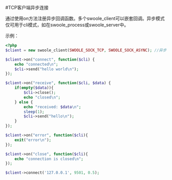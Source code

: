 #TCP客户端异步连接

通过使用on方法注册异步回调函数。多个swoole_client可以嵌套回调。异步模式仅可用于cli模式，如在swoole_process或swoole_server中。

示例：
```php
<?php
$client = new swoole_client(SWOOLE_SOCK_TCP, SWOOLE_SOCK_ASYNC); //异步非阻塞

$client->on("connect", function($cli) {
    echo "connected\n";
    $cli->send("hello world\n");
});

$client->on("receive", function($cli, $data) {
    if(empty($data)){
        $cli->close();
        echo "closed\n";
    } else {
        echo "received: $data\n";
        sleep(1);
        $cli->send("hello\n");
    }
});

$client->on("error", function($cli){
    exit("error\n");
});

$client->on("close", function($cli){
    echo "connection is closed\n";
});

$client->connect('127.0.0.1', 9501, 0.5);
```


